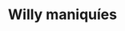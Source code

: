 ---
title: "Willy maniquíes"
url: /ciudad-autonoma-de-buenos-aires/willy-maniquies/
shop: Allgemein
---